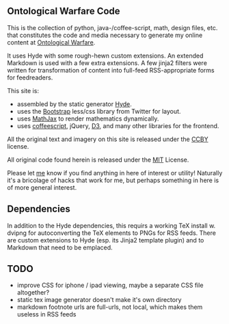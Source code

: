 Ontological Warfare Code
------------------------

This is the collection of python, java-/coffee-script, math, design
files, etc. that constitutes the code and media necessary to generate
my online content at [Ontological Warfare][ow].

It uses Hyde with some rough-hewn custom extensions.  An extended
Markdown is used with a few extra extensions.  A few jinja2 filters
were written for transformation of content into full-feed
RSS-appropriate forms for feedreaders.

This site is:

- assembled by the static generator [Hyde][hyde].
- uses the [Bootstrap][bootstrap] less/css library from Twitter for layout.
- uses [MathJax][mathjax] to render mathematics dynamically.
- uses [coffeescript][coffee], jQuery, [D3][d3], and many other libraries for the frontend.

All the original text and imagery on this site is released under the [CCBY][ccby] license.

All original code found herein is released under the [MIT][mit] License.

Please let [me][al] know if you find anything in here of interest or
utility!  Naturally it's a bricolage of hacks that work for me, but
perhaps something in here is of more general interest.

Dependencies
------------

In addition to the Hyde dependencies, this requirs a working TeX
install w. dvipng for autoconverting the TeX elements to PNGs for RSS
feeds.  There are custom extensions to Hyde (esp. its Jinja2 template
plugin) and to Markdown that need to be emplaced.

TODO
-----

- improve CSS for iphone / ipad viewing, maybe a separate CSS file
  altogether?
- static tex image generator doesn't make it's own directory
- markdown footnote urls are full-urls, not local, which makes them
  useless in RSS feeds

[hyde]: https://github.com/hyde/hyde
[bootstrap]: https://github.com/twitter/bootstrap
[mathjax]: https://github.com/mathjax/MathJax
[ccby]: http://creativecommons.org/licenses/by/3.0/
[mit]: http://www.opensource.org/licenses/mit-license.php
[d3]: http://mbostock.github.com/d3/
[owgh]: https://github.com/levskaya/OW
[coffee]: http://jashkenas.github.com/coffee-script/
[ow]: http://ontologicalwarfare.com
[al]: http://anselmlevskaya.com
